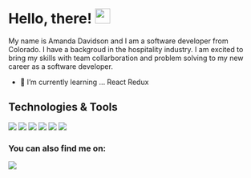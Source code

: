 # Hello, there! <img src="https://raw.githubusercontent.com/MartinHeinz/MartinHeinz/master/wave.gif" width="30px">
My name is Amanda Davidson and I am a software developer from Colorado.  I have a backgroud in the hospitality industry. I am excited to bring my skills with team collarboration and problem solving to my new career as a software developer.

- 🌱 I’m currently learning ... React Redux

## Technologies & Tools
![](https://img.shields.io/badge/React-informational?style=flat&logo=data:image/svg%2bxml;base64,<BASE64_DATA>)
![](https://img.shields.io/badge/JavaScript-informational?style=flat&logo=data:image/svg%2bxml;base64,<BASE64_DATA>)
![](https://img.shields.io/badge/Jest-informational?style=flat&logo=data:image/svg%2bxml;base64,<BASE64_DATA>)
![](https://img.shields.io/badge/Git-informational?style=flat&logo=data:image/svg%2bxml;base64,<BASE64_DATA>)
![](https://img.shields.io/badge/CHAI-informational?style=flat&logo=data:image/svg%2bxml;base64,<BASE64_DATA>)
![](https://img.shields.io/badge/MOCHA-informational?style=flat&logo=data:image/svg%2bxml;base64,<BASE64_DATA>)


### You can also find me on:
[<img src="https://img.shields.io/badge/LinkedIn-0077B5?style=for-the-badge&logo=linkedin&logoColor=white"/>](https://www.linkedin.com/in/amanda-davidson02)



<!--
**ADavidson02/ADavidson02** is a ✨ _special_ ✨ repository because its `README.md` (this file) appears on your GitHub profile.

Here are some ideas to get you started:

- 🔭 I’m currently working on ...
- 🌱 I’m currently learning ... React Redux
- 👯 I’m looking to collaborate on ...
- 🤔 I’m looking for help with ...
- 💬 Ask me about ...
- 📫 How to reach me: ...
- 😄 Pronouns: ...
- ⚡ Fun fact: ...
-->
